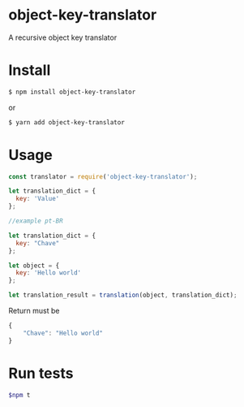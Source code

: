 # object-key-translator
A recursive object key translator

# Install
```bash
$ npm install object-key-translator
```
or
```bash
$ yarn add object-key-translator
```

# Usage

```javascript
const translator = require('object-key-translator');

let translation_dict = {
  key: 'Value'
};

//example pt-BR

let translation_dict = {
  key: "Chave"
};

let object = {
  key: 'Hello world'
};

let translation_result = translation(object, translation_dict);


```
Return must be
```javascript
{
    "Chave": "Hello world"
}
```

# Run tests

```bash
$npm t
```
